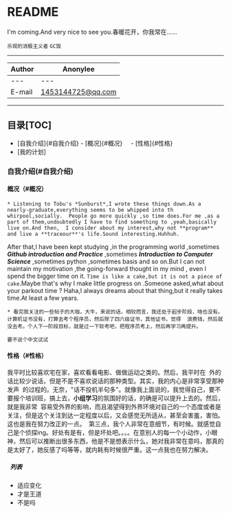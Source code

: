 README
====================================
I'm coming.And very nice to see you.春暖花开，你我常在……

`乐观的消极主义者`  `GC饭`

________

|Author|Anonylee|
|---|---|
|---|---|
|E-mail|1453144725@qq.com

________
## 目录[TOC]
- [自我介绍]{#自我介绍}
        - [概况]{#概况}
        - [性格]{#性格}
- [我的计划]


### 自我介绍(#自我介绍)
#### 概况（#概况）
    * Listening to Tobu's *Sunburst*,I wrote these things down.As a nearly-graduate,everything seems to be whipped into th whirpool,socially.  People go more quickly ,so time does.For me ,as a part of them,undoubtedly I have to find something to ,yeah,basically live on.And then,  I consider about my interest,why not **program** and live a **traceour**'s life.Sound interesting.Huhhuh.

 After that,I have been kept studying ,in the programming world ,sometimes ***Github introduction and Practice*** ,sometimes ***Introduction to  Computer Science*** ,sometimes python ,sometimes basis and so on.But I can not maintain my motivation ,the going-forward thought in my mind  , even I spend the bigger time on it. `Time is like a cake,but it is not a piece of cake`.Maybe that's why I make little progress  on .Someone asked,what about your parkout time ? Haha,I always dreams about that thing,but it really takes time.At least a few years.

    * 看完我关注的一些帖子的大咖，大牛，来说的话，相较而言，我还处于起步阶段，啥也没有。计算机证书没有，打算去考个程序员，然后除了四六级证书，其他证书，觉得  浪费钱，然后就没去考。个人下一阶段目标，就是过一下软考吧，把程序员考上，然后再学习再提升。

`要不说个中文试试`
 #### 性格（#性格）
 我平时比较喜欢宅在家，喜欢看看电影、做做运动之类的。然后，我平时在  外的话比较少说话，但是不是不喜欢说话的那种类型。其实，我的内心是非常享受那种发声  的过程的。无奈，"话不投机半句多"。就像我上面说的，我觉得自己，要不要报个培训班，搞上去，**小组学习**的氛围好的话，的确是可以提升上去的。然后，就是我非常  容易受外界的影响，而且渴望得到外界环境对自己的一个态度或者是关注，但是这个关注到达一定程度以后，又会感觉无所适从，甚至会害羞，害怕。这也是我在努力改正的一点。  第三点，我个人非常在意细节，有时候。就感觉自己是个侦探ing。好处有是有，但是坏处吧。。。。在意别人的每一个小动作，小眼神，然后可以推断出很多东西，他是不是想表示什么，她对我非常在意吗，那真的是太好了，她反感了吗等等，就内耗有时候很严重。这一点我也在努力解决。
 
 #####   列表
*  适应变化  
*  才是王道  
*  不是吗
